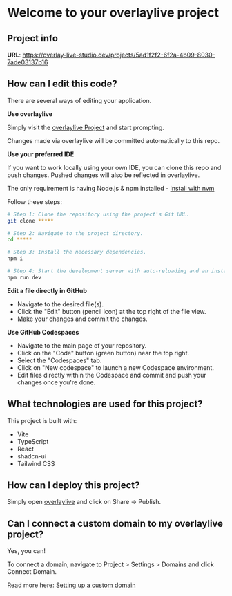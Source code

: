 # Welcome to your overlaylive project

## Project info

**URL**: https://overlay-live-studio.dev/projects/5ad1f2f2-6f2a-4b09-8030-7ade03137b16

## How can I edit this code?

There are several ways of editing your application.

**Use overlaylive**

Simply visit the [overlaylive Project](https://overlay-live-studio.dev/projects/5ad1f2f2-6f2a-4b09-8030-7ade03137b16) and start prompting.

Changes made via overlaylive will be committed automatically to this repo.

**Use your preferred IDE**

If you want to work locally using your own IDE, you can clone this repo and push changes. Pushed changes will also be reflected in overlaylive.

The only requirement is having Node.js & npm installed - [install with nvm](https://github.com/nvm-sh/nvm#installing-and-updating)

Follow these steps:

```sh
# Step 1: Clone the repository using the project's Git URL.
git clone *****

# Step 2: Navigate to the project directory.
cd *****

# Step 3: Install the necessary dependencies.
npm i

# Step 4: Start the development server with auto-reloading and an instant preview.
npm run dev
```

**Edit a file directly in GitHub**

- Navigate to the desired file(s).
- Click the "Edit" button (pencil icon) at the top right of the file view.
- Make your changes and commit the changes.

**Use GitHub Codespaces**

- Navigate to the main page of your repository.
- Click on the "Code" button (green button) near the top right.
- Select the "Codespaces" tab.
- Click on "New codespace" to launch a new Codespace environment.
- Edit files directly within the Codespace and commit and push your changes once you're done.

## What technologies are used for this project?

This project is built with:

- Vite
- TypeScript
- React
- shadcn-ui
- Tailwind CSS

## How can I deploy this project?

Simply open [overlaylive](https://overlay-live-studio.dev/projects/5ad1f2f2-6f2a-4b09-8030-7ade03137b16) and click on Share -> Publish.

## Can I connect a custom domain to my overlaylive project?

Yes, you can!

To connect a domain, navigate to Project > Settings > Domains and click Connect Domain.

Read more here: [Setting up a custom domain](https://docs.overlay-live-studio.dev/features/custom-domain#custom-domain)
